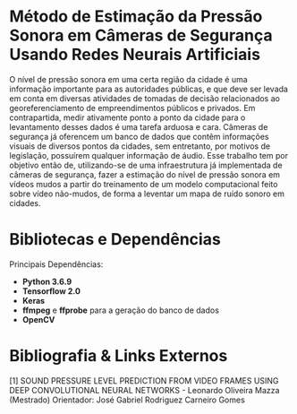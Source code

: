 # Método de Estimação da Pressão Sonora em Câmeras de Segurança Usando Redes Neurais Artificiais

  O nível de pressão sonora em uma certa região da cidade é uma informação importante para as autoridades públicas, e que deve ser levada em conta em diversas atividades de tomadas de decisão relacionados ao georeferenciamento de empreendimentos públicos e privados. Em contrapartida, medir ativamente ponto a ponto da cidade para o levantamento desses dados é uma tarefa arduosa e cara. Câmeras de segurança já oferencem um banco de dados que contêm informações visuais de diversos pontos da cidades, sem entretanto, por motivos de legislação, possuírem qualquer informação de áudio. Esse trabalho tem por objetivo então de, utilizando-se de uma infraestrutura já implementada de câmeras de segurança, fazer a estimação do nível de pressão sonora em vídeos mudos a partir do treinamento de um modelo computacional feito sobre vídeo não-mudos, de forma a leventar um mapa de ruído sonoro em cidades.

# Bibliotecas e Dependências

Principais Dependências:
* **Python 3.6.9**
* **Tensorflow 2.0**
* **Keras**
* **ffmpeg** e **ffprobe** para a geração do banco de dados
* **OpenCV**

# Bibliografia & Links Externos
[1] SOUND PRESSURE LEVEL PREDICTION FROM VIDEO FRAMES USING DEEP CONVOLUTIONAL NEURAL NETWORKS - Leonardo Oliveira Mazza (Mestrado) Orientador: José Gabriel Rodriguez Carneiro Gomes
